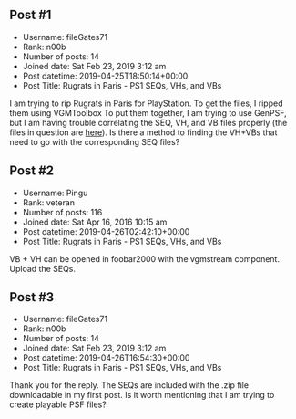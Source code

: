 ## Post #1
- Username: fileGates71
- Rank: n00b
- Number of posts: 14
- Joined date: Sat Feb 23, 2019 3:12 am
- Post datetime: 2019-04-25T18:50:14+00:00
- Post Title: Rugrats in Paris - PS1 SEQs, VHs, and VBs

I am trying to rip Rugrats in Paris for PlayStation. To get the files, I ripped them using VGMToolbox To put them together, I am trying to use GenPSF, but I am having trouble correlating the SEQ, VH, and VB files properly (the files in question are [here](https://drive.google.com/open?id=1Dpiv-p3YwhPoDkJF5mS4Rikyrngt9ZiA)). Is there a method to finding the VH+VBs that need to go with the corresponding SEQ files?
## Post #2
- Username: Pingu
- Rank: veteran
- Number of posts: 116
- Joined date: Sat Apr 16, 2016 10:15 am
- Post datetime: 2019-04-26T02:42:10+00:00
- Post Title: Rugrats in Paris - PS1 SEQs, VHs, and VBs

VB + VH can be opened in foobar2000 with the vgmstream component. Upload the SEQs.
## Post #3
- Username: fileGates71
- Rank: n00b
- Number of posts: 14
- Joined date: Sat Feb 23, 2019 3:12 am
- Post datetime: 2019-04-26T16:54:30+00:00
- Post Title: Rugrats in Paris - PS1 SEQs, VHs, and VBs

Thank you for the reply. The SEQs are included with the .zip file downloadable in my first post. Is it worth mentioning that I am trying to create playable PSF files?
